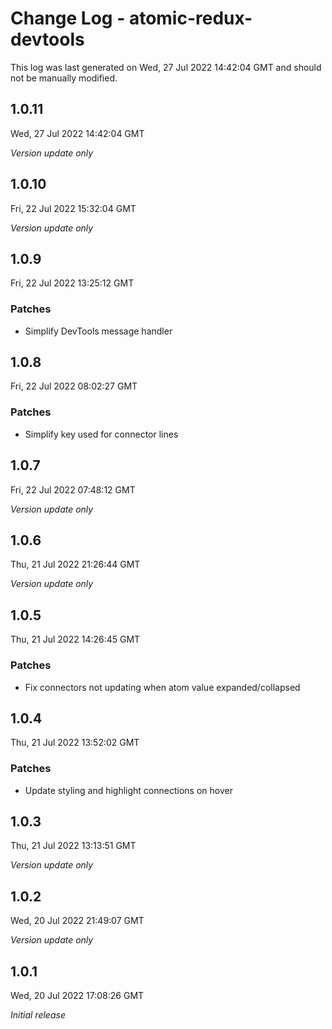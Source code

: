 # Change Log - atomic-redux-devtools

This log was last generated on Wed, 27 Jul 2022 14:42:04 GMT and should not be manually modified.

## 1.0.11
Wed, 27 Jul 2022 14:42:04 GMT

_Version update only_

## 1.0.10
Fri, 22 Jul 2022 15:32:04 GMT

_Version update only_

## 1.0.9
Fri, 22 Jul 2022 13:25:12 GMT

### Patches

- Simplify DevTools message handler

## 1.0.8
Fri, 22 Jul 2022 08:02:27 GMT

### Patches

- Simplify key used for connector lines

## 1.0.7
Fri, 22 Jul 2022 07:48:12 GMT

_Version update only_

## 1.0.6
Thu, 21 Jul 2022 21:26:44 GMT

_Version update only_

## 1.0.5
Thu, 21 Jul 2022 14:26:45 GMT

### Patches

- Fix connectors not updating when atom value expanded/collapsed

## 1.0.4
Thu, 21 Jul 2022 13:52:02 GMT

### Patches

- Update styling and highlight connections on hover

## 1.0.3
Thu, 21 Jul 2022 13:13:51 GMT

_Version update only_

## 1.0.2
Wed, 20 Jul 2022 21:49:07 GMT

_Version update only_

## 1.0.1
Wed, 20 Jul 2022 17:08:26 GMT

_Initial release_

